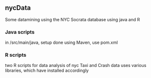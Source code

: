 ## nycData
Some datamining using the NYC Socrata database
using java and R

### Java scripts

in /src/main/java,
setup done using Maven, use pom.xml

### R scripts

two R scripts for data analysis of 
nyc Taxi and Crash data
uses various libraries, which have installed accordingly
